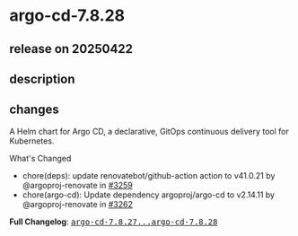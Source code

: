 # argo-cd-7.8.28

## release on 20250422

## description

## changes

A Helm chart for Argo CD, a declarative, GitOps continuous delivery tool for Kubernetes.

What's Changed

* chore(deps): update renovatebot/github-action action to v41.0.21 by @argoproj-renovate in <a class="issue-link js-issue-link" data-error-text="Failed to load title" data-id="3007452737" data-permission-text="Title is private" data-url="https://github.com/argoproj/argo-helm/issues/3259" data-hovercard-type="pull_request" data-hovercard-url="/argoproj/argo-helm/pull/3259/hovercard" href="https://github.com/argoproj/argo-helm/pull/3259">#3259</a>
* chore(argo-cd): Update dependency argoproj/argo-cd to v2.14.11 by @argoproj-renovate in <a class="issue-link js-issue-link" data-error-text="Failed to load title" data-id="3011554330" data-permission-text="Title is private" data-url="https://github.com/argoproj/argo-helm/issues/3262" data-hovercard-type="pull_request" data-hovercard-url="/argoproj/argo-helm/pull/3262/hovercard" href="https://github.com/argoproj/argo-helm/pull/3262">#3262</a>

<strong>Full Changelog</strong>: <a class="commit-link" href="https://github.com/argoproj/argo-helm/compare/argo-cd-7.8.27...argo-cd-7.8.28"><tt>argo-cd-7.8.27...argo-cd-7.8.28</tt></a>

